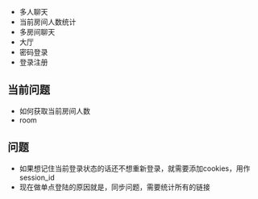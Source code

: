 - 多人聊天
- 当前房间人数统计
- 多房间聊天
- 大厅
- 密码登录
- 登录注册

## 当前问题
- 如何获取当前房间人数
- room


## 问题
- 如果想记住当前登录状态的话还不想重新登录，就需要添加cookies，用作session_id
- 现在做单点登陆的原因就是，同步问题，需要统计所有的链接
